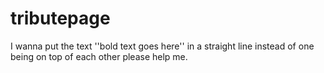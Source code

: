# tributepage
I wanna put the text ''bold text goes here'' in a straight line instead of one being on top of each other please help me.

